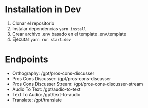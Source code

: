 # Installation in Dev

1. Clonar el repositorio
2. Instalar dependencias ```yarn install```
3. Crear archivo .env basado en el template .env.template
4. Ejecutar ```yarn run start:dev```

# Endpoints
* Orthography: /gpt/pros-cons-discusser
* Pros Cons Discusser: /gpt/pros-cons-discusser
* Pros Cons Discusser Stream: /gpt/pros-cons-discusser-stream
* Audio To Text: /gpt/audio-to-text
* Text To Audio: /gpt/text-to-audio
* Translate: /gpt/translate
